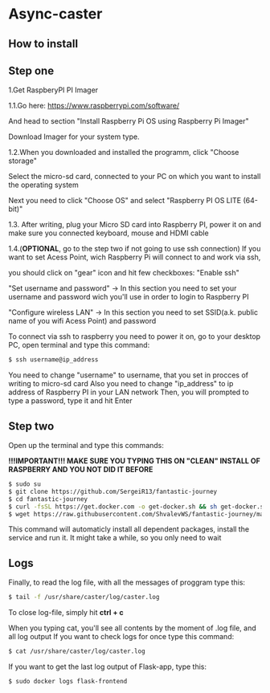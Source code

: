 # Async-caster

## How to install
## Step one
1.Get RaspberyPI PI Imager

1.1.Go here:
https://www.raspberrypi.com/software/

And head to section "Install Raspberry Pi OS using Raspberry Pi Imager"

Download Imager for your system type.

1.2.When you downloaded and installed the programm, click "Choose storage"

Select the micro-sd card, connected to your PC on which you want to install the operating system

Next you need to click "Choose OS" and select "Raspberry PI OS LITE (64-bit)"

1.3. After writing, plug your Micro SD card into Raspberry PI, power it on and make sure you connected keyboard, mouse and HDMI cable 

1.4.(**OPTIONAL**, go to the step two if not going to use ssh connection) If you want to set Acess Point, wich Raspberry Pi will connect to and work via ssh,

you should click on "gear" icon and hit few checkboxes:
"Enable ssh"

"Set username and password" -> In this section you need to set your username and password wich you'll use in order to login to Raspberry PI

"Configure wireless LAN" -> In this section you need to set SSID(a.k. public name of you wifi Acess Point) and password 

To connect via ssh to raspberry you need to power it on, go to your desktop PC, open terminal and type this command:

```bash
$ ssh username@ip_address
```
You need to change "username" to username, that you set in procces of writing to micro-sd card 
Also you need to change "ip_address" to ip address of Raspberry PI in your LAN network
Then, you will prompted to type a password, type it and hit Enter 


## Step two
Open up the terminal and type this commands:

**!!!IMPORTANT!!! MAKE SURE YOU TYPING THIS ON "CLEAN" INSTALL OF RASPBERRY AND YOU NOT DID IT BEFORE**
```bash
$ sudo su
$ git clone https://github.com/SergeiR13/fantastic-journey
$ cd fantastic-journey
$ curl -fsSL https://get.docker.com -o get-docker.sh && sh get-docker.sh
$ wget https://raw.githubusercontent.com/ShvalevWS/fantastic-journey/main/arm64-autoinstall.sh && chmod +x ./arm64-autoinstall.sh && sh -c ./arm64-autoinstall.sh
```
This command will automaticly install all dependent packages, install the service and run it. It might take a while, so you only need to wait


## Logs
Finally, to read the log file, with all the messages of proggram type this:
```bash
$ tail -f /usr/share/caster/log/caster.log
```

To close log-file, simply hit **ctrl + c**

When you typing cat, you'll see all contents by the moment of .log file, and all log output
If you want to check logs for once type this command:

```bash
$ cat /usr/share/caster/log/caster.log
```
If you want to get the last log output of Flask-app, type this:

```bash
$ sudo docker logs flask-frontend
``` 